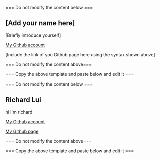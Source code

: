 === Do not modify the content below ===

## [Add your name here]
[Briefly introduce yourself]

[My Github account](http://www.github.com/put-your-github-username-here/)

[Include the link of you Github page here using the syntax shown above]

=== Do not modify the content above===

=== Copy the above template and paste below and edit it ===

=== Do not modify the content below ===

## Richard Lui
hi i'm richard

[My Github account](http://www.github.com/put-your-github-username-here/)

[My Github page](https://cswclui.github.io/my_github_page/)

=== Do not modify the content above===

=== Copy the above template and paste below and edit it ===

